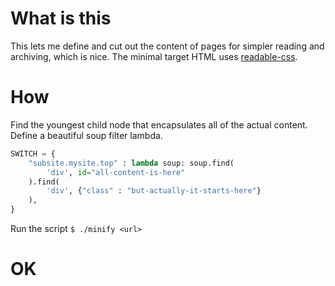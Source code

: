 # What is this
This lets me define and cut out the content of pages for simpler reading and archiving, which is nice.
The minimal target HTML uses [readable-css](https://github.com/nicokant/readable-css).

# How
Find the youngest child node that encapsulates all of the actual content.
Define a beautiful soup filter lambda.
```py
SWITCH = {
	"subsite.mysite.top" : lambda soup: soup.find(
		'div', id="all-content-is-here"
	).find(
		'div', {"class" : "but-actually-it-starts-here"}
	),
}
```

Run the script `$ ./minify <url>`

# OK
